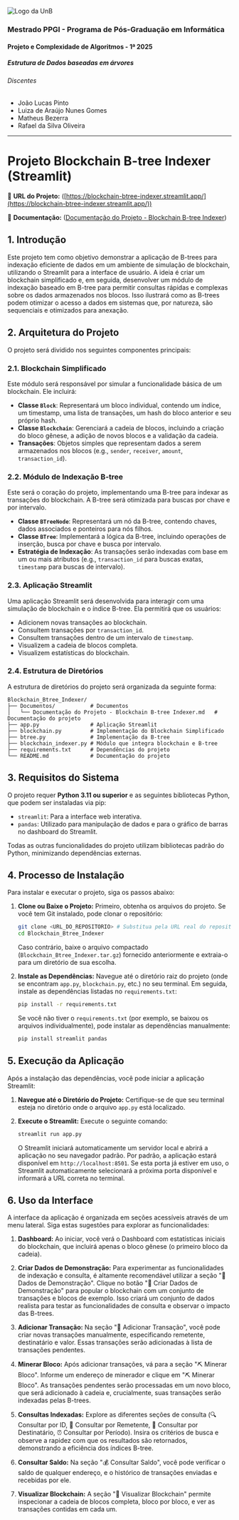 ![Logo da UnB](https://repositorio-imagens.netlify.app/logounb.png)
### Mestrado PPGI - Programa de Pós-Graduação em Informática 
#### Projeto e Complexidade de Algoritmos - 1ª 2025 
##### Estrutura de Dados baseadas em árvores
###### Discentes
*   João Lucas Pinto
*   Luiza de Araújo Nunes Gomes
*   Matheus Bezerra
*   Rafael da Silva Oliveira

---
# Projeto Blockchain B-tree Indexer (Streamlit)
🔗 **URL do Projeto:** ([https://blockchain-btree-indexer.streamlit.app/](https://blockchain-btree-indexer.streamlit.app/))

📄 **Documentação:** ([Documentação do Projeto - Blockchain B-tree Indexer](https://github.com/Rafa516/Blockchain_Btree_Indexer/blob/main/Documentos/Documenta%C3%A7%C3%A3o%20do%20Projeto%20-%20Blockchain%20B-tree%20Indexer.md))
## 1. Introdução

Este projeto tem como objetivo demonstrar a aplicação de B-trees para indexação eficiente de dados em um ambiente de simulação de blockchain, utilizando o Streamlit para a interface de usuário. A ideia é criar um blockchain simplificado e, em seguida, desenvolver um módulo de indexação baseado em B-tree para permitir consultas rápidas e complexas sobre os dados armazenados nos blocos. Isso ilustrará como as B-trees podem otimizar o acesso a dados em sistemas que, por natureza, são sequenciais e otimizados para anexação.

## 2. Arquitetura do Projeto

O projeto será dividido nos seguintes componentes principais:

### 2.1. Blockchain Simplificado

Este módulo será responsável por simular a funcionalidade básica de um blockchain. Ele incluirá:

*   **Classe `Block`**: Representará um bloco individual, contendo um índice, um timestamp, uma lista de transações, um hash do bloco anterior e seu próprio hash.
*   **Classe `Blockchain`**: Gerenciará a cadeia de blocos, incluindo a criação do bloco gênese, a adição de novos blocos e a validação da cadeia.
*   **Transações**: Objetos simples que representam dados a serem armazenados nos blocos (e.g., `sender`, `receiver`, `amount`, `transaction_id`).

### 2.2. Módulo de Indexação B-tree

Este será o coração do projeto, implementando uma B-tree para indexar as transações do blockchain. A B-tree será otimizada para buscas por chave e por intervalo.

*   **Classe `BTreeNode`**: Representará um nó da B-tree, contendo chaves, dados associados e ponteiros para nós filhos.
*   **Classe `BTree`**: Implementará a lógica da B-tree, incluindo operações de inserção, busca por chave e busca por intervalo.
*   **Estratégia de Indexação**: As transações serão indexadas com base em um ou mais atributos (e.g., `transaction_id` para buscas exatas, `timestamp` para buscas de intervalo).

### 2.3. Aplicação Streamlit

Uma aplicação Streamlit será desenvolvida para interagir com uma simulação de blockchain e o índice B-tree. Ela permitirá que os usuários:

*   Adicionem novas transações ao blockchain.
*   Consultem transações por `transaction_id`.
*   Consultem transações dentro de um intervalo de `timestamp`.
*   Visualizem a cadeia de blocos completa.
*   Visualizem estatísticas do blockchain.

### 2.4. Estrutura de Diretórios

A estrutura de diretórios do projeto será organizada da seguinte forma:

```
Blockchain_Btree_Indexer/
├── Documentos/           # Documentos
│   └── Documentação do Projeto - Blockchain B-tree Indexer.md   # Documentação do projeto
├── app.py                # Aplicação Streamlit
├── blockchain.py         # Implementação do Blockchain Simplificado
├── btree.py              # Implementação da B-tree
├── blockchain_indexer.py # Módulo que integra blockchain e B-tree
├── requirements.txt      # Dependências do projeto
└── README.md             # Documentação do projeto
```

## 3. Requisitos do Sistema

O projeto requer **Python 3.11 ou superior** e as seguintes bibliotecas Python, que podem ser instaladas via pip:

*   `streamlit`: Para a interface web interativa.
*   `pandas`: Utilizado para manipulação de dados e para o gráfico de barras no dashboard do Streamlit.

Todas as outras funcionalidades do projeto utilizam bibliotecas padrão do Python, minimizando dependências externas.

## 4. Processo de Instalação

Para instalar e executar o projeto, siga os passos abaixo:

1.  **Clone ou Baixe o Projeto:**
    Primeiro, obtenha os arquivos do projeto. Se você tem Git instalado, pode clonar o repositório:
    ```bash
    git clone <URL_DO_REPOSITORIO> # Substitua pela URL real do repositório, se aplicável
    cd Blockchain_Btree_Indexer
    ```
    Caso contrário, baixe o arquivo compactado (`Blockchain_Btree_Indexer.tar.gz`) fornecido anteriormente e extraia-o para um diretório de sua escolha.

2.  **Instale as Dependências:**
    Navegue até o diretório raiz do projeto (onde se encontram `app.py`, `blockchain.py`, etc.) no seu terminal. Em seguida, instale as dependências listadas no `requirements.txt`:
    ```bash
    pip install -r requirements.txt
    ```
    Se você não tiver o `requirements.txt` (por exemplo, se baixou os arquivos individualmente), pode instalar as dependências manualmente:
    ```bash
    pip install streamlit pandas
    ```

## 5. Execução da Aplicação

Após a instalação das dependências, você pode iniciar a aplicação Streamlit:

1.  **Navegue até o Diretório do Projeto:**
    Certifique-se de que seu terminal esteja no diretório onde o arquivo `app.py` está localizado.

2.  **Execute o Streamlit:**
    Execute o seguinte comando:
    ```bash
    streamlit run app.py
    ```
    O Streamlit iniciará automaticamente um servidor local e abrirá a aplicação no seu navegador padrão. Por padrão, a aplicação estará disponível em `http://localhost:8501`. Se esta porta já estiver em uso, o Streamlit automaticamente selecionará a próxima porta disponível e informará a URL correta no terminal.

## 6. Uso da Interface

A interface da aplicação é organizada em seções acessíveis através de um menu lateral. Siga estas sugestões para explorar as funcionalidades:

1.  **Dashboard:** Ao iniciar, você verá o Dashboard com estatísticas iniciais do blockchain, que incluirá apenas o bloco gênese (o primeiro bloco da cadeia).

2.  **Criar Dados de Demonstração:** Para experimentar as funcionalidades de indexação e consulta, é altamente recomendável utilizar a seção "🎯 Dados de Demonstração". Clique no botão "🎯 Criar Dados de Demonstração" para popular o blockchain com um conjunto de transações e blocos de exemplo. Isso criará um conjunto de dados realista para testar as funcionalidades de consulta e observar o impacto das B-trees.

3.  **Adicionar Transação:** Na seção "💸 Adicionar Transação", você pode criar novas transações manualmente, especificando remetente, destinatário e valor. Essas transações serão adicionadas à lista de transações pendentes.

4.  **Minerar Bloco:** Após adicionar transações, vá para a seção "⛏️ Minerar Bloco". Informe um endereço de minerador e clique em "⛏️ Minerar Bloco". As transações pendentes serão processadas em um novo bloco, que será adicionado à cadeia e, crucialmente, suas transações serão indexadas pelas B-trees.

5.  **Consultas Indexadas:** Explore as diferentes seções de consulta (🔍 Consultar por ID, 👤 Consultar por Remetente, 📨 Consultar por Destinatário, ⏰ Consultar por Período). Insira os critérios de busca e observe a rapidez com que os resultados são retornados, demonstrando a eficiência dos índices B-tree.

6.  **Consultar Saldo:** Na seção "💰 Consultar Saldo", você pode verificar o saldo de qualquer endereço, e o histórico de transações enviadas e recebidas por ele.

7.  **Visualizar Blockchain:** A seção "🔗 Visualizar Blockchain" permite inspecionar a cadeia de blocos completa, bloco por bloco, e ver as transações contidas em cada um.
